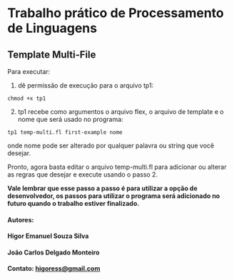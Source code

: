 # Trabalho prático de Processamento de Linguagens

## Template Multi-File


Para executar:
1. dê permissão de execução para o arquivo tp1:
```shell
chmod +x tp1
```
2. tp1 recebe como argumentos o arquivo flex, o arquivo de template e o nome que será usado no programa:
```shell
tp1 temp-multi.fl first-example nome
```
onde nome pode ser alterado por qualquer palavra ou string que você desejar.

Pronto, agora basta editar o arquivo temp-multi.fl para adicionar ou alterar as regras que desejar e execute usando o passo 2.

**Vale lembrar que esse passo a passo é para utilizar a opção de desenvolvedor, os passos para utilizar o programa será adicionado no futuro quando o trabalho estiver finalizado.**



#### Autores: 
#### Higor Emanuel Souza Silva
#### João Carlos Delgado Monteiro
#### Contato: higoress@gmail.com

